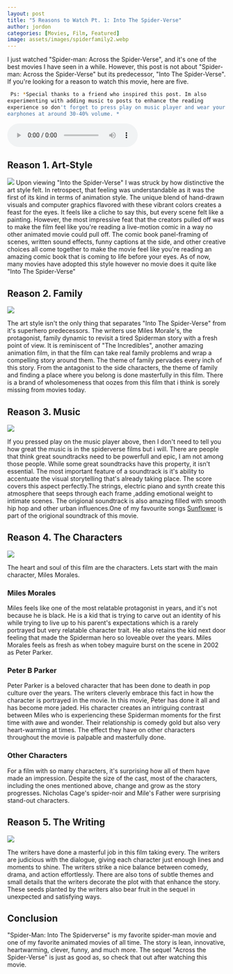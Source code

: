 ```yaml
---
layout: post
title: "5 Reasons to Watch Pt. 1: Into The Spider-Verse"
author: jordon
categories: [Movies, Film, Featured]
image: assets/images/spiderfamily2.webp
---
```


I just watched "Spider-man: Across the Spider-Verse", and it's one of the best movies I have seen in a while. However, this post is not about "Spider-man: Across the Spider-Verse" but its predecessor, "Into The Spider-Verse". If you're looking for a reason to watch this movie, here are five.

```sh
 Ps: *Special thanks to a friend who inspired this post. Im also experimenting with adding music to posts to enhance the reading experience so don't forget to press play on music player and wear your earphones at around 30-40% volume. *
```
<audio   controls>
 <source src="../assets/music/trackg.mp3" type="audio/mp3">
</audio>

## Reason 1. Art-Style

![](/800LansGallery/assets/images/spiderart.webp)
Upon viewing "Into the Spider-Verse" I was struck by how distinctive the art style felt. In retrospect, that feeling was understandable as it was the first of its kind in terms of animation style. The unique blend of hand-drawn visuals and computer graphics flavored with these vibrant colors creates a feast for the eyes. It feels like a cliche to say this, but every scene felt like a painting. However, the most impressive feat that the creators pulled off was to make the film feel like you're reading a live-motion comic in a way no other animated movie could pull off. The comic book panel-framing of scenes, written sound effects, funny captions at the side, and other creative choices all come together to make the movie feel like you're reading an amazing comic book that is coming to life before your eyes. As of now, many movies have adopted this style however no movie does it quite like "Into The Spider-Verse"

## Reason 2. Family

![](/800LansGallery/assets/images/spiderfamily.gif)

The art style isn't the only thing that separates "Into The Spider-Verse" from it's superhero predecessors. The writers use Miles Morale's, the protagonist, family dynamic to revisit a tired Spiderman story with a fresh point of view. It is reminiscent of "The Incredibles", another amazing animation film, in that the film can take real family problems and wrap a compelling story around them. The theme of family pervades every inch of this story. From the antagonist to the side characters, the theme of family and finding a place where you belong is done masterfully in this film. There is a brand of wholesomeness that oozes from this film that i think is sorely missing from movies today.

## Reason 3. Music

![](/800LansGallery/assets/images/listening-to-music-miles-morales.gif)

If you pressed play on the music player above, then I don't need to tell you how great the music is in the spiderverse films but i will. There are people that think great soundtracks need to be powerfull and epic, I am not among those people. While some great soundtracks have this property, it isn't essential. The most important feature of a soundtrack is it's ability to accentuate the visual storytelling that's already taking place. The score covers this aspect perfectly.The strings, electric piano and synth create this atmosphere that seeps through each frame ,adding emotional weight to intimate scenes. The origional soundtrack is also amazing filled with smooth hip hop and other urban influences.One of my favourite songs [Sunflower](https://www.youtube.com/watch?v=ApXoWvfEYVU) is part of the origional soundtrack of this movie.

## Reason 4. The Characters

![](/800LansGallery/assets/images/spiderchars2.gif)

The heart and soul of this film are the characters. Lets start with the main character, Miles Morales.

### Miles Morales

Miles feels like one of the most relatable protagonist in years, and it's not because he is black. He is a kid that is trying to carve out an identity of his while trying to live up to his parent's expectations which is a rarely portrayed but very relatable character trait. He also retains the kid next door feeling that made the Spiderman hero so loveable over the years. Miles Morales feels as fresh as when tobey maguire burst on the scene in 2002 as Peter Parker.

### Peter B Parker

Peter Parker is a beloved character that has been done to death in pop culture over the years. The writers cleverly embrace this fact in how the character is portrayed in the movie. In this movie, Peter has done it all and has become more jaded. His character creates an intriguing contrast between Miles who is experiencing these Spiderman moments for the first time with awe and wonder. Their relationship is comedy gold but also very heart-warming at times. The effect they have on other characters throughout the movie is palpable and masterfully done.

### Other Characters

For a film with so many characters, it's surprising how all of them have made an impression. Despite the size of the cast, most of the characters, including the ones mentioned above, change and grow as the story progresses. Nicholas Cage's spider-noir and Mile's Father were surprising stand-out characters.

## Reason 5. The Writing

![](/800LansGallery/assets/images/spiderwriting.gif)

The writers have done a masterful job in this film taking every. The writers are judicious with the dialogue, giving each character just enough lines and moments to shine. The writers strike a nice balance between comedy, drama, and action effortlessly. There are also tons of subtle themes and small details that the writers decorate the plot with that enhance the story. These seeds planted by the writers also bear fruit in the sequel in unexpected and satisfying ways.

## Conclusion
"Spider-Man: Into The Spiderverse" is my favorite spider-man movie and one of my favorite animated movies of all time. The story is lean, innovative, heartwarming, clever, funny, and much more. The sequel "Across the Spider-Verse" is just as good as, so check that out after watching this movie.

<style>
  code {
    white-space : pre-wrap !important;
    word-break: break-word;
  }
</style>
